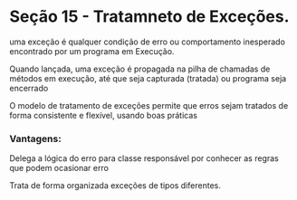 <h1>Seção 15 -  Tratamneto de Exceções.</h1>
<p>uma exceção é qualquer condição de erro ou comportamento inesperado encontrado por um programa em Execução.</p>
<p>Quando lançada, uma exceção é propagada na pilha de chamadas de métodos em execução, até que seja capturada (tratada) ou programa seja encerrado</p>
<p>O modelo de tratamento de exceções permite que erros sejam tratados de forma consistente e flexível, usando boas práticas</p>
<h3>Vantagens: </h3>
<p>Delega a lógica do erro para classe responsável por conhecer as regras que podem ocasionar erro</p>
<p>Trata de forma organizada exceções de tipos diferentes.</p>